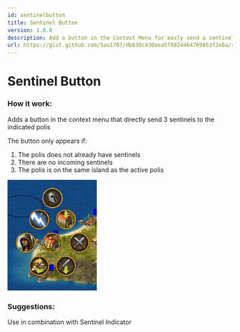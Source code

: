 ```yaml
---
id: sentinelbutton
title: Sentinel Button
version: 1.0.0
description: Add a button in the Context Menu for easly send a sentinel
url: https://gist.github.com/Sau1707/db630c430aea5f8824464769853f2e8a/raw/25c2cef05431dd1fb751425f6bdbef1efd188785/sentinelbutton.user.js
---
```


# Sentinel Button

### How it work:

Adds a button in the context menu that directly send 3 sentinels to the indicated polis

The button only appears if:

1. The polis does not already have sentinels
2. There are no incoming sentinels
3. The polis is on the same island as the active polis

![Alt text](./images/sentinel_button.png 'sentinel_button')

### Suggestions:

Use in combination with Sentinel Indicator
